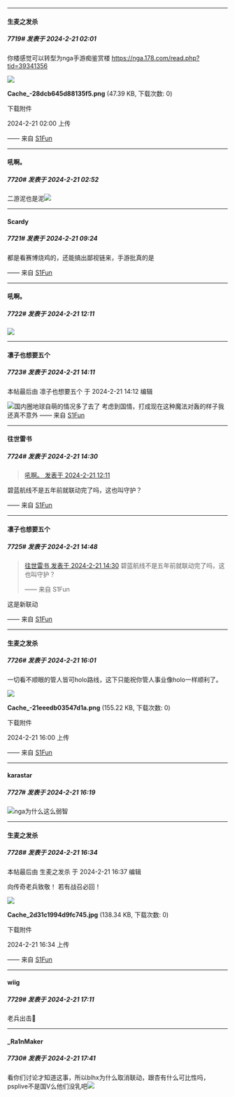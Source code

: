 ﻿
*****

####  生麦之发杀  
##### 7719#       发表于 2024-2-21 02:01

你楼感觉可以转型为nga手游痴鉴赏楼
https://nga.178.com/read.php?tid=39341356

<img src="https://img.saraba1st.com/forum/202402/21/020025bra1dqjrqpssrbby.png" referrerpolicy="no-referrer">

<strong>Cache_-28dcb645d88135f5.png</strong> (47.39 KB, 下载次数: 0)

下载附件

2024-2-21 02:00 上传

—— 来自 [S1Fun](https://s1fun.koalcat.com)


*****

####  吼啊。  
##### 7720#       发表于 2024-2-21 02:52

二游泥也是泥<img src="https://p.sda1.dev/15/d210f2fb2559c88186836b8d38a70f82/CMP_20240221025026222.jpg" referrerpolicy="no-referrer">


*****

####  Scardy  
##### 7721#       发表于 2024-2-21 09:24

都是看赛博烧鸡的，还能搞出鄙视链来，手游批真的是

—— 来自 [S1Fun](https://s1fun.koalcat.com)


*****

####  吼啊。  
##### 7722#       发表于 2024-2-21 12:11

<img src="https://p.sda1.dev/15/24ebbdf6a6cbb61810d818a77cb57e89/Image_1708488643571.jpg" referrerpolicy="no-referrer">


*****

####  凛子也想要五个  
##### 7723#       发表于 2024-2-21 14:11

 本帖最后由 凛子也想要五个 于 2024-2-21 14:12 编辑 

<img src="https://static.saraba1st.com/image/smiley/face2017/067.png" referrerpolicy="no-referrer">国内圈地球自萌的情况多了去了
考虑到国情，打成现在这种魔法对轰的样子我还真不意外
—— 来自 [S1Fun](https://s1fun.koalcat.com)


*****

####  往世雷书  
##### 7724#       发表于 2024-2-21 14:30

<blockquote><a href="httphttps://bbs.saraba1st.com/2b/forum.php?mod=redirect&amp;goto=findpost&amp;pid=64018607&amp;ptid=1976031" target="_blank">吼啊。 发表于 2024-2-21 12:11</a></blockquote>
碧蓝航线不是五年前就联动完了吗，这也叫守护？

—— 来自 [S1Fun](https://s1fun.koalcat.com)


*****

####  凛子也想要五个  
##### 7725#       发表于 2024-2-21 14:48

<blockquote><a href="httphttps://bbs.saraba1st.com/2b/forum.php?mod=redirect&amp;goto=findpost&amp;pid=64020086&amp;ptid=1976031" target="_blank">往世雷书 发表于 2024-2-21 14:30</a>
碧蓝航线不是五年前就联动完了吗，这也叫守护？

—— 来自 S1Fun</blockquote>
这是新联动

—— 来自 [S1Fun](https://s1fun.koalcat.com)


*****

####  生麦之发杀  
##### 7726#       发表于 2024-2-21 16:01

一切看不顺眼的管人皆可holo路线，这下只能祝你管人事业像holo一样顺利了。

<img src="https://img.saraba1st.com/forum/202402/21/160053ke484nnn4a9gz8hp.png" referrerpolicy="no-referrer">

<strong>Cache_-21eeedb03547d1a.png</strong> (155.22 KB, 下载次数: 0)

下载附件

2024-2-21 16:00 上传

—— 来自 [S1Fun](https://s1fun.koalcat.com)


*****

####  karastar  
##### 7727#       发表于 2024-2-21 16:19

<img src="https://static.saraba1st.com/image/smiley/face2017/009.gif" referrerpolicy="no-referrer">nga为什么这么弱智


*****

####  生麦之发杀  
##### 7728#       发表于 2024-2-21 16:34

 本帖最后由 生麦之发杀 于 2024-2-21 16:37 编辑 

向传奇老兵致敬！
若有战召必回！

<img src="https://img.saraba1st.com/forum/202402/21/163419l78eeqcl2z9kcp8p.jpg" referrerpolicy="no-referrer">

<strong>Cache_2d31c1994d9fc745.jpg</strong> (138.34 KB, 下载次数: 0)

下载附件

2024-2-21 16:34 上传

—— 来自 [S1Fun](https://s1fun.koalcat.com)


*****

####  wiig  
##### 7729#       发表于 2024-2-21 17:11

老兵出击😤


*****

####  _Ra1nMaker  
##### 7730#       发表于 2024-2-21 17:41

看你们讨论才知道这事，所以blhx为什么取消联动，跟杏有什么可比性吗，psplive不是国V么他们没乳吧<img src="https://static.saraba1st.com/image/smiley/face2017/068.png" referrerpolicy="no-referrer">

